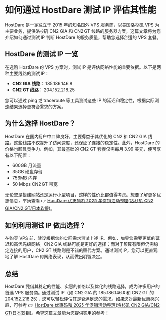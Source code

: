 # 如何通过 HostDare 测试 IP 评估其性能

HostDare 是一家成立于 2015 年的知名国外 VPS 服务商，以美国洛杉矶 VPS 为主要业务，提供洛杉矶 CN2 GIA 和 CN2 GT 线路的服务器方案。这篇文章将为您介绍如何通过测试 IP 判断 HostDare 的服务质量，帮助您选择合适的 VPS 套餐。

## HostDare 的测试 IP 一览

在选购 HostDare 的 VPS 方案时，测试 IP 是评估网络性能的重要依据。以下是两种主要线路的测试 IP：

- **CN2 GIA 线路：** 185.186.146.8  
- **CN2 GT 线路：** 204.152.218.25  

您可以通过 ping 或 traceroute 等工具测试这些 IP 的延迟和稳定性，根据实际测速结果选择更符合需求的方案。

## 为什么选择 HostDare？

HostDare 在国内用户中口碑良好，主要得益于其优化的 CN2 和 CN2 GIA 线路。这些线路不仅提升了访问速度，还保证了连接的稳定性。此外，HostDare 的价格也颇具竞争力。例如，其最基础的 CN2 GT 套餐仅需每月 3.99 美元，便可享有以下配置：

- 600GB 月流量  
- 35GB 硬盘存储  
- 756MB 内存  
- 50 Mbps CN2 GT 带宽  

无论您是搭建网站还是运行小型项目，这样的性价比都值得考虑。想要了解更多优惠信息，不妨查看 👉 [HostDare 优惠码和 2025 年促销活动整理(洛杉矶 CN2 GIA/CN2 GT/日本软银)](https://bit.ly/hostdare)。

## 如何利用测试 IP 做出选择？

在购买 VPS 前，建议根据您的实际需求测试上述 IP。例如，如果您需要更低的延迟和高优先级网络，CN2 GIA 线路可能是更好的选择；而对于预算有限但仍需稳定连接的用户，CN2 GT 线路则是不错的替代方案。通过测试 IP，您可以更直观地了解 HostDare 的网络表现，从而做出明智决定。

## 总结

HostDare 凭借其稳定的性能、实惠的价格以及优化的线路选择，成为许多用户的首选 VPS 服务商。通过测试 IP（如 CN2 GIA 的 185.186.146.8 和 CN2 GT 的 204.152.218.25），您可以轻松评估其是否满足您的需求。如果您对最新优惠感兴趣，可参考 👉 [HostDare 优惠码和 2025 年促销活动整理(洛杉矶 CN2 GIA/CN2 GT/日本软银)](https://bit.ly/hostdare)。希望这篇文章能为您提供实用的参考！